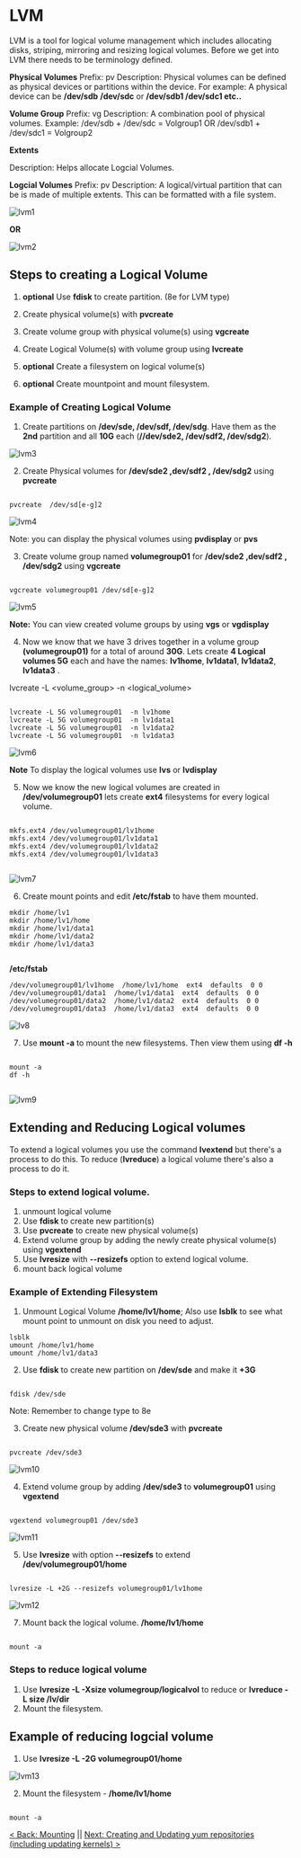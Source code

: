 # LVM

LVM is a tool for logical volume management which includes allocating disks, striping, mirroring and resizing logical volumes. Before we get into LVM there needs to be terminology defined.

**Physical Volumes**
Prefix: pv
Description: Physical volumes can be defined as physical devices or partitions within the device. For example: A physical device can be **/dev/sdb** **/dev/sdc** or **/dev/sdb1 /dev/sdc1 etc..**

**Volume Group**
Prefix: vg
Description: A combination pool of physical volumes. Example: /dev/sdb + /dev/sdc = Volgroup1 OR /dev/sdb1 + /dev/sdc1 = Volgroup2


**Extents**

Description: Helps allocate Logcial Volumes.


**Logcial Volumes**
Prefix: pv
Description:  A logical/virtual partition that can be is made of multiple extents. This can be formatted with a file system.  

![lvm1](https://github.com/sxcdennis/Linux-Guides/blob/master/images/lvm1.png?raw=true)




**OR**


![lvm2](https://github.com/sxcdennis/Linux-Guides/blob/master/images/lvm2.png?raw=true)



## Steps to creating a Logical Volume

1. **optional** Use **fdisk** to create partition. (8e for LVM type)

2. Create physical volume(s) with **pvcreate**

3. Create volume group with physical volume(s) using **vgcreate**

4. Create Logical Volume(s) with volume group using **lvcreate**

5. **optional** Create a filesystem on logical volume(s)

6. **optional** Create mountpoint and mount filesystem.

### Example of Creating Logical Volume

1. Create partitions on **/dev/sde, /dev/sdf, /dev/sdg**. Have them as the **2nd** partition and all **10G** each (**//dev/sde2, /dev/sdf2, /dev/sdg2**).

![lvm3](https://github.com/sxcdennis/Linux-Guides/blob/master/images/lvm3.png?raw=true)

2. Create Physical volumes for **/dev/sde2 ,dev/sdf2 , /dev/sdg2** using **pvcreate**

```

pvcreate  /dev/sd[e-g]2

```

![lvm4](https://github.com/sxcdennis/Linux-Guides/blob/master/images/lvm4.png?raw=true)

Note: you can display the physical volumes using **pvdisplay** or **pvs**

3. Create volume group named **volumegroup01** for  **/dev/sde2 ,dev/sdf2 , /dev/sdg2** using **vgcreate**

```

vgcreate volumegroup01 /dev/sd[e-g]2

```
![lvm5](https://github.com/sxcdennis/Linux-Guides/blob/master/images/lvm5.png?raw=true)

**Note:** You can view created volume groups by using **vgs** or **vgdisplay**

4. Now we know that we have 3 drives together in a volume group **(volumegroup01)** for a total of around **30G**. Lets create **4 Logical volumes 5G** each and have the names: **lv1home**, **lv1data1**, **lv1data2**, **lv1data3** .

lvcreate -L <size> <volume_group> -n <logical_volume>

```

lvcreate -L 5G volumegroup01  -n lv1home
lvcreate -L 5G volumegroup01  -n lv1data1
lvcreate -L 5G volumegroup01  -n lv1data2
lvcreate -L 5G volumegroup01  -n lv1data3

```

![lvm6](https://github.com/sxcdennis/Linux-Guides/blob/master/images/lvm6.png?raw=true)


**Note** To display the logical volumes use **lvs** or **lvdisplay**

5. Now we know the new logical volumes are created in **/dev/volumegroup01** lets create **ext4** filesystems for every logical volume.

```

mkfs.ext4 /dev/volumegroup01/lv1home
mkfs.ext4 /dev/volumegroup01/lv1data1
mkfs.ext4 /dev/volumegroup01/lv1data2
mkfs.ext4 /dev/volumegroup01/lv1data3


```

![lvm7](https://github.com/sxcdennis/Linux-Guides/blob/master/images/lvm7.png?raw=true)

6. Create mount points and edit **/etc/fstab** to have them mounted.

```
mkdir /home/lv1
mkdir /home/lv1/home
mkdir /home/lv1/data1
mkdir /home/lv1/data2
mkdir /home/lv1/data3


```


**/etc/fstab**

```
/dev/volumegroup01/lv1home  /home/lv1/home  ext4  defaults  0 0
/dev/volumegroup01/data1  /home/lv1/data1  ext4  defaults  0 0
/dev/volumegroup01/data2  /home/lv1/data2  ext4  defaults  0 0
/dev/volumegroup01/data3  /home/lv1/data3  ext4  defaults  0 0

```

![lv8](https://github.com/sxcdennis/Linux-Guides/blob/master/images/lvm8.png?raw=true)

7. Use **mount -a** to mount the new filesystems.  Then view them using **df -h**



```

mount -a
df -h


```

![lvm9](https://github.com/sxcdennis/Linux-Guides/blob/master/images/lvm9.png?raw=true)


## Extending and Reducing Logical volumes

To extend a logical volumes you use the command **lvextend** but there's a process to do this. To reduce (**lvreduce**) a logical volume there's also a process to do it.

### Steps to extend logical volume.

1. unmount logical volume
2. Use **fdisk** to create new partition(s)
3. Use **pvcreate** to create new physical volume(s)
4. Extend volume group by adding the newly create physical volume(s) using **vgextend**
5. Use **lvresize** with **--resizefs** option to extend logical volume.
6. mount back logical volume

### Example of Extending Filesystem

1. Unmount Logical Volume **/home/lv1/home**; Also use **lsblk** to see what mount point to unmount on disk you need to adjust.

```
lsblk
umount /home/lv1/home
umount /home/lv1/data3

```


2. Use **fdisk** to create new partition on **/dev/sde** and make it **+3G**

```

fdisk /dev/sde

```

Note: Remember to change type to 8e

3. Create new physical volume  **/dev/sde3** with **pvcreate**  

```

pvcreate /dev/sde3

```

![lvm10](https://github.com/sxcdennis/Linux-Guides/blob/master/images/lvm10.png?raw=true)


4. Extend volume group by adding **/dev/sde3** to **volumegroup01** using **vgextend**

```

vgextend volumegroup01 /dev/sde3

```
![lvm11](https://github.com/sxcdennis/Linux-Guides/blob/master/images/lvm11.png?raw=true)

5. Use **lvresize** with option **--resizefs** to extend **/dev/volumegroup01/home**

```

lvresize -L +2G --resizefs volumegroup01/lv1home

```

![lvm12](https://github.com/sxcdennis/Linux-Guides/blob/master/images/lvm12.png?raw=true)

7. Mount back the logical volume. **/home/lv1/home**


```

mount -a

```


### Steps to reduce logical volume

1. Use **lvresize -L -Xsize volumegroup/logicalvol** to reduce  or **lvreduce -L size /lv/dir**
2. Mount the filesystem.


## Example of reducing logcial volume



1. Use  **lvresize -L -2G volumegroup01/home**  


![lvm13](https://github.com/sxcdennis/Linux-Guides/blob/master/images/lvm13.png?raw=true)


2. Mount the filesystem - **/home/lv1/home**



```

mount -a

```

[< Back: Mounting](https://github.com/sxcdennis/Linux-Guides/blob/master/mounting.md "Mounting") || [Next: Creating and Updating yum repositories (including updating kernels) >](https://github.com/sxcdennis/Linux-Guides/blob/master/yum.md "Creating and Updating yum repositories including updating kernels")
